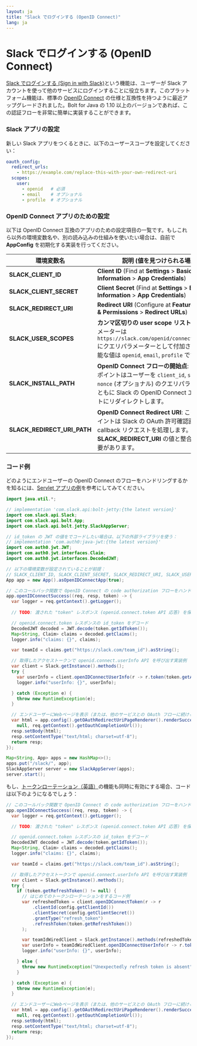 ```yaml
---
layout: ja
title: "Slack でログインする (OpenID Connect)"
lang: ja
---
```


# Slack でログインする (OpenID Connect)

[Slack でログインする (Sign in with Slack)](https://api.slack.com/authentication/sign-in-with-slack)という機能は、ユーザーが Slack アカウントを使って他のサービスにログインすることに役立ちます。このプラットフォーム機能は、標準の [OpenID Connect](https://openid.net/connect/) の仕様と互換性を持つように最近アップグレードされました。Bolt for Java の 1.10 以上のバージョンであれば、この認証フローを非常に簡単に実装することができます。

### Slack アプリの設定

新しい Slack アプリをつくるときに、以下のユーザースコープを設定してください：

```yaml
oauth_config:
  redirect_urls:
    - https://example.com/replace-this-with-your-own-redirect-uri
  scopes:
    user:
      - openid   # 必須
      - email    # オプショナル
      - profile  # オプショナル
```


### OpenID Connect アプリのための設定

以下は OpenID Connect 互換のアプリのための設定項目の一覧です。もしこれら以外の環境変数名や、別の読み込みの仕組みを使いたい場合は、自前で **AppConfig** を初期化する実装を行ってください。

|環境変数名|説明 (値を見つけられる場所)|
|-|-|
|**SLACK_CLIENT_ID**|**Client ID** (Find at **Settings** > **Basic Information** > **App Credentials**)|
|**SLACK_CLIENT_SECRET**|**Client Secret** (Find at **Settings** > **Basic Information** > **App Credentials**)|
|**SLACK_REDIRECT_URI**|**Redirect URI** (Configure at **Features** > **OAuth & Permissions** > **Redirect URLs**)|
|**SLACK_USER_SCOPES**|**カンマ区切りの user scope リスト**: `scope` パラメーターは `https://slack.com/openid/connect/authorize` にクエリパラメーターとして付加されます。可能な値は `openid`, `email`, `profile` です。|
|**SLACK_INSTALL_PATH**|**OpenID Connect フローの開始点**: このエンドポイントはユーザーを `client_id`, `scope`, `state`, `nonce` (オプショナル) のクエリパラメーターとともに Slack の OpenID Connect エンドポイントにリダイレクトします。|
|**SLACK_REDIRECT_URI_PATH**|**OpenID Connect Redirect URI**: このエンドポイントは Slack の OAuth 許可確認画面からの callback リクエストを処理します。このパスは **SLACK_REDIRECT_URI** の値と整合している必要があります。|

### コード例

どのようにエンドユーザーの OpenID Connect のフローをハンドリングするかを知るには、[Servlet アプリの例](https://github.com/slackapi/java-slack-sdk/blob/main/bolt-servlet/src/test/java/samples/OpenIDConnectSample.java)を参考にしてみてください。

```java
import java.util.*;

// implementation 'com.slack.api:bolt-jetty:{the latest version}'
import com.slack.api.Slack;
import com.slack.api.bolt.App;
import com.slack.api.bolt.jetty.SlackAppServer;

// id_token の JWT の値をでコードしたい場合は、以下の外部ライブラリを使う：
// implementation 'com.auth0:java-jwt:{the latest version}'
import com.auth0.jwt.JWT;
import com.auth0.jwt.interfaces.Claim;
import com.auth0.jwt.interfaces.DecodedJWT;

// 以下の環境変数が設定されていることが前提：
// SLACK_CLIENT_ID, SLACK_CLIENT_SECRET, SLACK_REDIRECT_URI, SLACK_USER_SCOPES
App app = new App().asOpenIDConnectApp(true);

// このコールバック関数で OpenID Connect の code authorization フローをハンドリングできる
app.openIDConnectSuccess((req, resp, token) -> {
  var logger = req.getContext().getLogger();
  
  // TODO: 渡された "token" レスポンス (openid.connect.token API 応答) を保存

  // openid.connect.token レスポンスの id_token をデコード
  DecodedJWT decoded = JWT.decode(token.getIdToken());
  Map<String, Claim> claims = decoded.getClaims();
  logger.info("claims: {}", claims);

  var teamId = claims.get("https://slack.com/team_id").asString();

  // 取得したアクセストークンで openid.connect.userInfo API を呼び出す実装例
  var client = Slack.getInstance().methods();
  try {
    var userInfo = client.openIDConnectUserInfo(r -> r.token(token.getAccessToken()));
    logger.info("userInfo: {}", userInfo);

  } catch (Exception e) {
    throw new RuntimeException(e);
  }

  // エンドユーザーにWebページを表示（または、他のサービスとの OAuth フローに続けるなどどこかにリダイレクトしてもよい）
  var html = app.config().getOAuthRedirectUriPageRenderer().renderSuccessPage(
    null, req.getContext().getOauthCompletionUrl());
  resp.setBody(html);
  resp.setContentType("text/html; charset=utf-8");
  return resp;
});

Map<String, App> apps = new HashMap<>();
apps.put("/slack/", app);
SlackAppServer server = new SlackAppServer(apps);
server.start();
```

もし、[トークンローテーション（英語）](https://api.slack.com/authentication/rotation)の機能も同時に有効にする場合、コードは以下のようになるでしょう：

```java
// このコールバック関数で OpenID Connect の code authorization フローをハンドリングできる
app.openIDConnectSuccess((req, resp, token) -> {
  var logger = req.getContext().getLogger();

  // TODO: 渡された "token" レスポンス (openid.connect.token API 応答) を保存

  // openid.connect.token レスポンスの id_token をデコード  
  DecodedJWT decoded = JWT.decode(token.getIdToken());
  Map<String, Claim> claims = decoded.getClaims();
  logger.info("claims: {}", claims);

  var teamId = claims.get("https://slack.com/team_id").asString();

  // 取得したアクセストークンで openid.connect.userInfo API を呼び出す実装例
  var client = Slack.getInstance().methods();
  try {
    if (token.getRefreshToken() != null) {
      // はじめてのトークンローテーションをするコード例
      var refreshedToken = client.openIDConnectToken(r -> r
          .clientId(config.getClientId())
          .clientSecret(config.getClientSecret())
          .grantType("refresh_token")
          .refreshToken(token.getRefreshToken())
      );

      var teamIdWiredClient = Slack.getInstance().methods(refreshedToken.getAccessToken(), teamId);
      var userInfo = teamIdWiredClient.openIDConnectUserInfo(r -> r.token(refreshedToken.getAccessToken()));
      logger.info("userInfo: {}", userInfo);

    } else {
      throw new RuntimeException("Unexpectedly refresh token is absent");
    }

  } catch (Exception e) {
    throw new RuntimeException(e);
  }

  // エンドユーザーにWebページを表示（または、他のサービスとの OAuth フローに続けるなどどこかにリダイレクトしてもよい）
  var html = app.config().getOAuthRedirectUriPageRenderer().renderSuccessPage(
    null, req.getContext().getOauthCompletionUrl());
  resp.setBody(html);
  resp.setContentType("text/html; charset=utf-8");
  return resp;
});
```